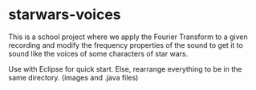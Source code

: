 # starwars-voices
This is a school project where we apply the Fourier Transform to a given recording and modify the frequency properties of the sound to get it to sound like the voices of some characters of star wars.


Use with Eclipse for quick start.
Else, rearrange everything to be in the same directory. (images and .java files)

